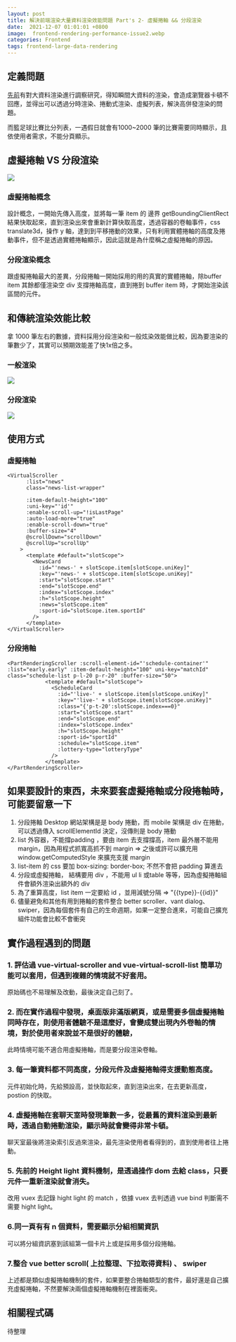 ```yaml
---
layout: post
title: 解決前端渲染大量資料渲染效能問題 Part's 2- 虛擬捲軸 && 分段渲染
date:  2021-12-07 01:01:01 +0800
image:  frontend-rendering-performance-issue2.webp
categories: Frontend
tags: frontend-large-data-rendering 
---
```


## 定義問題
[先前](https://blog.markkulab.net/2021/09/26/frontend-rendering-performance-issue/)有對大資料渲染進行調察研究，得知瞬間大資料的渲染，會造成瀏覽器卡頓不回應，並得出可以透過分時渲染、捲動式渲染、虛擬列表，解決高併發渲染的問題。  
  
而籃足球比賽比分列表，一遇假日就會有1000~2000 筆的比賽需要同時顯示，且依使用者需求，不能分頁顯示。

## 虛擬捲軸 VS 分段渲染
![](https://i.imgur.com/ciO0Rjn.png)

### 虛擬捲軸概念
設計概念，一開始先傳入高度，並將每一筆 item 的 邊界 getBoundingClientRect 結果快取起來，直到渲染出來會重新計算快取高度，透過容器的卷軸事件，css translate3d，操作 y 軸，達到到平移捲動的效果，只有利用實體捲軸的高度及捲動事件，但不是透過實體捲軸顯示，因此這就是為什麼稱之虛擬捲軸的原因。

### 分段渲染概念
跟虛擬捲軸最大的差異，分段捲軸一開始採用的用的真實的實體捲軸，除buffer item 其餘都僅渲染空 div 支撐捲軸高度，直到捲到 buffer item 時，才開始渲染該區間的元件。

## 和傳統渲染效能比較
拿 1000 筆左右的數據，資料採用分段渲染和一般炫染效能做比較，因為要渲染的筆數少了，其實可以預期效能差了快1x倍之多。
### 一般渲染
![](https://i.imgur.com/C4kDCOm.png)
### 分段渲染
![](https://i.imgur.com/IYudcTq.png)

## 使用方式

### 虛擬捲軸  
```
<VirtualScroller
      :list="news"
      class="news-list-wrapper"

      :item-default-height="100"
      :uni-key="'id'"
      :enable-scroll-up="!isLastPage"
      :auto-load-more="true"
      :enable-scroll-down="true"
      :buffer-size="4"
      @scrollDown="scrollDown"
      @scrollUp="scrollUp"
    >
      <template #default="slotScope">
        <NewsCard
          :id="'news-' + slotScope.item[slotScope.uniKey]"
          :key="'news-' + slotScope.item[slotScope.uniKey]"
          :start="slotScope.start"
          :end="slotScope.end"
          :index="slotScope.index"
          :h="slotScope.height"
          :news="slotScope.item"
          :sport-id="slotScope.item.sportId"
        />
      </template>
</VirtualScroller>
```

### 分段捲軸
```
<PartRenderingScroller :scroll-element-id="'schedule-container'" :list="early.early" :item-default-height="100" uni-key="matchId" class="schedule-list p-l-20 p-r-20" :buffer-size="50">
            <template #default="slotScope">
              <ScheduleCard
                :id="'live-' + slotScope.item[slotScope.uniKey]"
                :key="'live-' + slotScope.item[slotScope.uniKey]"
                :class="{'p-t-20':slotScope.index===0}"
                :start="slotScope.start"
                :end="slotScope.end"
                :index="slotScope.index"
                :h="slotScope.height"
                :sport-id="sportId"
                :schedule="slotScope.item"
                :lottery-type="lotteryType"
              />
            </template>
</PartRenderingScroller>
```

## 如果要設計的東西，未來要套虛擬捲軸或分段捲軸時，可能要留意一下  
1. 分段捲軸 Desktop 網站架構是是 body 捲動，而 mobile 架構是 div 在捲動，可以透過傳入 scrollElementId 決定，沒傳則是 body 捲動  
2. list 外容器，不能撐padding ，要由 item 去支撐撐高，item 最外層不能用 margin，因為用程式抓寬高抓不到 margin => 之後或許可以擴充用 window.getComputedStyle 來擴充支援 margin   
3. list-item 的 css 要加 box-sizing: border-box; 不然不會把 padding 算進去   
4. 分段或虛擬捲軸， 結構要用 div ，不能用 ul li 或table 等等，因為虛擬捲軸組件會額外渲染出額外的 div  
5. 為了重算高度，list item  一定要給 id ，並用減號分隔 => "{{type}}-{{id}}"
6. 儘量避免和其他有用到捲軸的套件整合 better scroller、vant dialog、 swiper，因為每個套件有自己的生命週期，如果一定整合進來，可能自己擴充組件功能會比較不會衝突  

## 實作過程遇到的問題

### 1. 評估過 vue-virtual-scroller and vue-virtual-scroll-list 簡單功能可以套用，但遇到複雜的情境就不好套用。
原始碼也不易理解及改動，最後決定自己刻了。
 
### 2. 而在實作過程中發現，桌面版非滿版網頁，或是需要多個虛擬捲軸同時存在，則使用者體驗不是這麼好，會變成雙出現內外卷軸的情境，對於使用者來說並不是很好的體驗，  
此時情境可能不適合用虛擬捲軸，而是要分段渲染卷軸。

### 3. 每一筆資料都不同高度，分段元件及虛擬捲軸得支援動態高度。  
元件初始化時，先給預設高，並快取起來，直到渲染出來，在去更新高度，postion 的快取。
### 4. 虛擬捲軸在套聊天室時發現筆數一多，從最舊的資料渲染到最新時，透過自動捲動渲染，顯示時就會變得非常卡頓。  
聊天室最後將渲染索引反過來渲染，最先渲染使用者看得到的，直到使用者往上捲動。

### 5. 先前的 Height light 資料機制，是透過操作 dom 去給 class，只要元件一重新渲染就會消失。  
改用 vuex 去記錄 hight light 的 match ，依據 vuex 去判透過 vue bind 判斷需不需要 hight light。

### 6.同一頁有有 n 個資料，需要顯示分組相關資訊
可以將分組資訊塞到該組第一個卡片上或是採用多個分段捲軸。

### 7.整合 vue better scroll( 上拉整理、下拉取得資料) 、 swiper 
上述都是類似虛擬捲軸機制的套件，如果要整合捲軸類型的套件，最好還是自己擴充虛擬捲軸，不然要解決兩個虛擬捲軸機制在裡面衝突。

## 相關程式碼
待整理